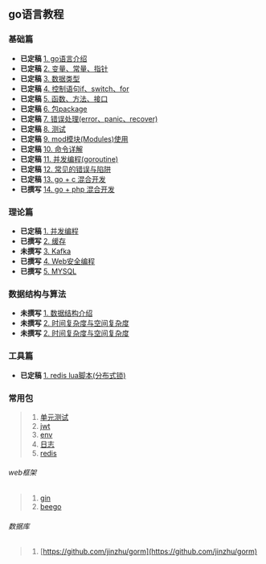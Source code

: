 ## go语言教程

### 基础篇
* **已定稿** [1. go语言介绍](basic/1/README.md)
* **已定稿** [2. 变量、常量、指针](basic/2/README.md)
* **已定稿** [3. 数据类型](basic/3/README.md)
* **已定稿** [4. 控制语句if、switch、for](basic/4/README.md)
* **已定稿** [5. 函数、方法、接口](basic/5/README.md)
* **已定稿** [6. 包package](basic/6/README.md)
* **已定稿** [7. 错误处理(error、panic、recover)](basic/7/README.md)
* **已定稿** [8. 测试](basic/8/README.md)
* **已定稿** [9. mod模块(Modules)使用](basic/9/README.md)
* **已定稿** [10. 命令详解](basic/10/README.md)
* **已定稿** [11. 并发编程(goroutine)](basic/11/README.md)
* **已定稿** [12. 常见的错误与陷阱](basic/12/README.md)
* **已定稿** [13. go + c 混合开发](basic/13/README.md)
* **已撰写** [14. go + php 混合开发](basic/14/README.md)

### 理论篇

* **已定稿** [1. 并发编程](dev/1)
* **已撰写** [2. 缓存](dev/2)
* **未撰写** [3. Kafka]()
* **已撰写** [4. Web安全编程](dev/4)
* **已撰写** [5. MYSQL](dev/5)

### 数据结构与算法
* **未撰写** [1. 数据结构介绍](algo/1)
* **未撰写** [2. 时间复杂度与空间复杂度](algo/2)
* **未撰写** [2. 时间复杂度与空间复杂度](algo/2)


### 工具篇

* **已定稿** [1. redis lua脚本(分布式锁)](tools/redis)


### 常用包

> 1. [单元测试](https://github.com/stretchr/testify)
> 2. [jwt](https://github.com/dgrijalva/jwt-go)
> 3. [env](https://github.com/joho/godotenv)
> 4. [日志](https://github.com/sirupsen/logrus)
> 5. [redis](https://github.com/go-redis/redis)

###### web框架
> 1. [gin](https://github.com/gin-gonic/gin)
> 2. [beego](https://github.com/astaxie/beego)

###### 数据库
> 1. [https://github.com/jinzhu/gorm](https://github.com/jinzhu/gorm)